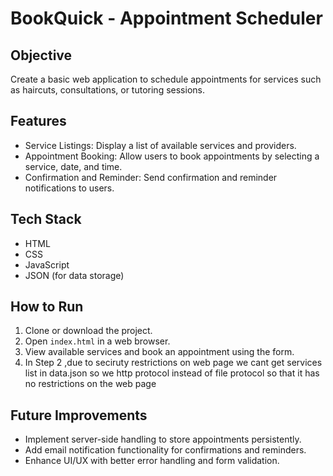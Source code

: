 # BookQuick - Appointment Scheduler

## Objective
Create a basic web application to schedule appointments for services such as haircuts, consultations, or tutoring sessions.

## Features
- Service Listings: Display a list of available services and providers.
- Appointment Booking: Allow users to book appointments by selecting a service, date, and time.
- Confirmation and Reminder: Send confirmation and reminder notifications to users.

## Tech Stack
- HTML
- CSS
- JavaScript
- JSON (for data storage)


## How to Run
1. Clone or download the project.
2. Open `index.html` in a web browser.
3. View available services and book an appointment using the form.
4. In Step 2 ,due to seciruty restrictions on web page we cant get services list in data.json so we http protocol instead of file protocol so that it has no restrictions on the web page

## Future Improvements
- Implement server-side handling to store appointments persistently.
- Add email notification functionality for confirmations and reminders.
- Enhance UI/UX with better error handling and form validation.

